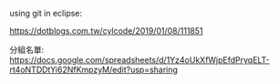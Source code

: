 using git in eclipse:

https://dotblogs.com.tw/cylcode/2019/01/08/111851

分組名單:
https://docs.google.com/spreadsheets/d/1Yz4oUkXfWjpEfdPryqELT-rt4oNTDDtYi62NfKmpzyM/edit?usp=sharing